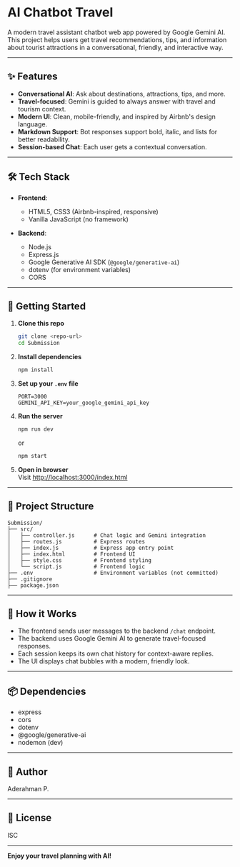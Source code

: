 # AI Chatbot Travel

A modern travel assistant chatbot web app powered by Google Gemini AI. This project helps users get travel recommendations, tips, and information about tourist attractions in a conversational, friendly, and interactive way.

---

## ✨ Features

- **Conversational AI**: Ask about destinations, attractions, tips, and more.
- **Travel-focused**: Gemini is guided to always answer with travel and tourism context.
- **Modern UI**: Clean, mobile-friendly, and inspired by Airbnb's design language.
- **Markdown Support**: Bot responses support bold, italic, and lists for better readability.
- **Session-based Chat**: Each user gets a contextual conversation.

---

## 🛠️ Tech Stack

- **Frontend**:  
  - HTML5, CSS3 (Airbnb-inspired, responsive)
  - Vanilla JavaScript (no framework)

- **Backend**:  
  - Node.js
  - Express.js
  - Google Generative AI SDK (`@google/generative-ai`)
  - dotenv (for environment variables)
  - CORS

---

## 🚀 Getting Started

1. **Clone this repo**  
   ```sh
   git clone <repo-url>
   cd Submission
   ```

2. **Install dependencies**  
   ```sh
   npm install
   ```

3. **Set up your `.env` file**  
   ```
   PORT=3000
   GEMINI_API_KEY=your_google_gemini_api_key
   ```

4. **Run the server**  
   ```sh
   npm run dev
   ```
   or
   ```sh
   npm start
   ```

5. **Open in browser**  
   Visit [http://localhost:3000/index.html](http://localhost:3000/index.html)

---

## 📁 Project Structure

```
Submission/
├── src/
│   ├── controller.js      # Chat logic and Gemini integration
│   ├── routes.js          # Express routes
│   ├── index.js           # Express app entry point
│   ├── index.html         # Frontend UI
│   ├── style.css          # Frontend styling
│   └── script.js          # Frontend logic
├── .env                   # Environment variables (not committed)
├── .gitignore
├── package.json
```

---

## 🧠 How it Works

- The frontend sends user messages to the backend `/chat` endpoint.
- The backend uses Google Gemini AI to generate travel-focused responses.
- Each session keeps its own chat history for context-aware replies.
- The UI displays chat bubbles with a modern, friendly look.

---

## 📦 Dependencies

- express
- cors
- dotenv
- @google/generative-ai
- nodemon (dev)

---

## 👤 Author

Aderahman P.

---

## 📜 License

ISC

---

**Enjoy your travel planning with AI!**